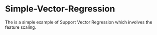 # Simple-Vector-Regression
The is a simple example of Support Vector Regression which involves the feature scaling.
